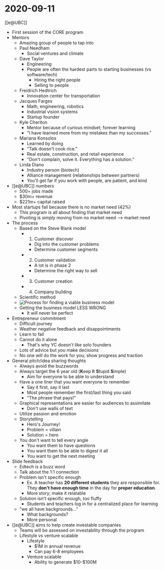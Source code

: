 # 2020-09-11

[[e@UBC]]

- First session of the CORE program
- Mentors
  - Amazing group of people to tap into
  - Paul Needham
    - Social ventures and climate
  - Dave Taylor
    - Engineering
    - People are often the hardest parts to starting businesses (vs software/tech)
      - Hiring the right people
      - Selling to people
  - Freidrich Hedtrich
    - Innovation center for transportation
  - Jacques Farges
    - Math, engineering, robotics
    - Industrial vision systems
    - Startup founder
  - Kyle Cheriton
    - Mentor because of curious mindset; forever learning
    - "I have learned more from my mistakes than my successes."
  - Mariana Konsolos
    - Learned by doing
    - "Talk doesn't cook rice."
    - Real estate, construction, and retail experience
    - "Don't complain, solve it. Everything has a solution."
  - Linda Diano
    - Industry person (biotech)
    - Alliance management (relationships between partners)
    - You'll get far if you work with people, are patient, and kind
- [[e@UBC]] numbers
  - 500+ jobs made
  - \$30m+ revenue
  - \$221m+ capital raised
- Most startups fail because there is no market need (42%)
  - This program is all about finding that market need
  - Pivoting is simply moving from no market need --> market need
- The process
  - Based on the Steve Blank model
    - 1. Customer discover
      - Dig into the customer problems
      - Determine customer segments
    - 2. Customer validation
      - A lot is in phase 2
      - Determine the right way to sell
    - 3. Customer creation
    - 4. Company building
  - Scientific method
  - ![Process for finding a viable business model](/assets/second-brain/2020-09-11-09-07-45.png)
  - Getting the business model LESS WRONG
    - It will never be perfect
- Entrepreneur commitment
  - Difficult journey
  - Weather negative feedback and disappointments
  - Learn to fail
  - Cannot do it alone
    - That's why YC doesn't like solo founders
  - Lots of advice but _you_ make decisions
  - No one will do the work for you; show progress and traction
- General pitch/idea sharing thoughts
  - Always avoid the buzzwords
  - Always target the 6 year old (**K**eep **I**t **S**tupid **S**imple)
    - Aim for everyone to be able to understand
  - Have a one liner that you want everyone to remember
    - Say it first, say it last
    - Most people remember the first/last thing you said
    - "The phrase that pays!"
  - Graphical representations are easier for audiences to assimilate
    - Don't use walls of text
  - Utilize passion and emotion
  - Storytelling
    - Hero's Journey!
    - Problem = villain
    - Solution = hero
  - You don't want to tell every angle
    - You want them to have questions
    - You want them to be able to digest it all
    - You want to get the next meeting
- Slide feedback
  - Edtech is a buzz word
  - Talk about the 1:1 connection
  - Problem isn't specific enough
    - Ex. A teacher has **20 different students** they are responsible for. They **don't have enough time** in the day for **proper education**.
    - More story; make it relatable
  - Solution isn't specific enough, too fluffy
    - Students and teachers log in for a centralized place for learning
  - "we all have backgrounds..."
    - What backgrounds?
    - More personal
- [[e@UBC]] aims to help create investable companies
  - Teams will be assessed on investability through the program
  - Lifestyle vs venture scalable
    - Lifestyle
      - \$1M in annual revenue
      - Can pay 6-8 employees
    - Venture scalable
      - Ability to generate \$10-\$100M
